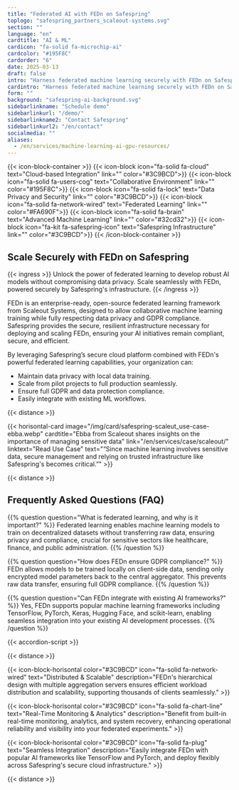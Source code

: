 ```yaml
---
title: "Federated AI with FEDn on Safespring"
toplogo: "safespring_partners_scaleout-systems.svg"
section: ""
language: "en"
cardtitle: "AI & ML"
cardicon: "fa-solid fa-microchip-ai"
cardcolor: "#195F8C"
cardorder: "6"
date: 2025-03-13
draft: false
intro: "Harness federated machine learning securely with FEDn on Safespring's GDPR-compliant cloud infrastructure."
cardintro: "Harness federated machine learning securely with FEDn on Safespring"
form: ""
background: "safespring-ai-background.svg"
sidebarlinkname: "Schedule demo"
sidebarlinkurl: "/demo/"
sidebarlinkname2: "Contact Safespring"
sidebarlinkurl2: "/en/contact"
socialmedia: ""
aliases:
  - /en/services/machine-learning-ai-gpu-resources/
---
```


{{< icon-block-container >}}
{{< icon-block icon="fa-solid fa-cloud" text="Cloud-based Integration" link="" color="#3C9BCD">}}
{{< icon-block icon="fa-solid fa-users-cog" text="Collaborative Environment" link="" color="#195F8C">}}
{{< icon-block icon="fa-solid fa-lock" text="Data Privacy and Security" link="" color="#3C9BCD">}}
{{< icon-block icon="fa-solid fa-network-wired" text="Federated Learning" link="" color="#FA690F">}}
{{< icon-block icon="fa-solid fa-brain" text="Advanced Machine Learning" link="" color="#32cd32">}}
{{< icon-block icon="fa-kit fa-safespring-icon" text="Safespring Infrastructure" link="" color="#3C9BCD">}}
{{< /icon-block-container >}}

## Scale Securely with FEDn on Safespring

{{< ingress >}}
Unlock the power of federated learning to develop robust AI models without compromising data privacy. Scale seamlessly with FEDn, powered securely by Safespring's infrastructure.
{{< /ingress >}}

FEDn is an enterprise-ready, open-source federated learning framework from Scaleout Systems, designed to allow collaborative machine learning training while fully respecting data privacy and GDPR compliance. Safespring provides the secure, resilient infrastructure necessary for deploying and scaling FEDn, ensuring your AI initiatives remain compliant, secure, and efficient.

By leveraging Safespring’s secure cloud platform combined with FEDn's powerful federated learning capabilities, your organization can:

- Maintain data privacy with local data training.
- Scale from pilot projects to full production seamlessly.
- Ensure full GDPR and data protection compliance.
- Easily integrate with existing ML workflows.

{{< distance >}}

{{< horisontal-card
    image="/img/card/safespring-scaleut_use-case-ebba.webp"
    cardtitle="Ebba from Scaleout shares insights on the importance of managing sensitive data"
    link="/en/services/case/scaleout/"
    linktext="Read Use Case"
    text="“Since machine learning involves sensitive data, secure management and relying on trusted infrastructure like Safespring's becomes critical.”" >}}

{{< distance >}}

## Frequently Asked Questions (FAQ)

{{% question question="What is federated learning, and why is it important?" %}}
Federated learning enables machine learning models to train on decentralized datasets without transferring raw data, ensuring privacy and compliance, crucial for sensitive sectors like healthcare, finance, and public administration.
{{% /question %}}

{{% question question="How does FEDn ensure GDPR compliance?" %}}
FEDn allows models to be trained locally on client-side data, sending only encrypted model parameters back to the central aggregator. This prevents raw data transfer, ensuring full GDPR compliance.
{{% /question %}}

{{% question question="Can FEDn integrate with existing AI frameworks?" %}}
Yes, FEDn supports popular machine learning frameworks including TensorFlow, PyTorch, Keras, Hugging Face, and scikit-learn, enabling seamless integration into your existing AI development processes.
{{% /question %}}

{{< accordion-script >}}

{{< distance >}}

{{< icon-block-horisontal color="#3C9BCD" icon="fa-solid fa-network-wired" text="Distributed & Scalable" description="FEDn's hierarchical design with multiple aggregation servers ensures efficient workload distribution and scalability, supporting thousands of clients seamlessly." >}}

{{< icon-block-horisontal color="#3C9BCD" icon="fa-solid fa-chart-line" text="Real-Time Monitoring & Analytics" description="Benefit from built-in real-time monitoring, analytics, and system recovery, enhancing operational reliability and visibility into your federated experiments." >}}

{{< icon-block-horisontal color="#3C9BCD" icon="fa-solid fa-plug" text="Seamless Integration" description="Easily integrate FEDn with popular AI frameworks like TensorFlow and PyTorch, and deploy flexibly across Safespring's secure cloud infrastructure." >}}

{{< distance >}}
